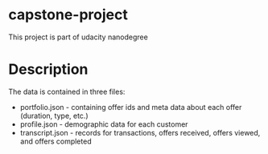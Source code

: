 # capstone-project
This project is part of udacity nanodegree 

# Description 

The data is contained in three files:

- portfolio.json - containing offer ids and meta data about each offer (duration, type, etc.)
- profile.json - demographic data for each customer
- transcript.json - records for transactions, offers received, offers viewed, and offers completed
